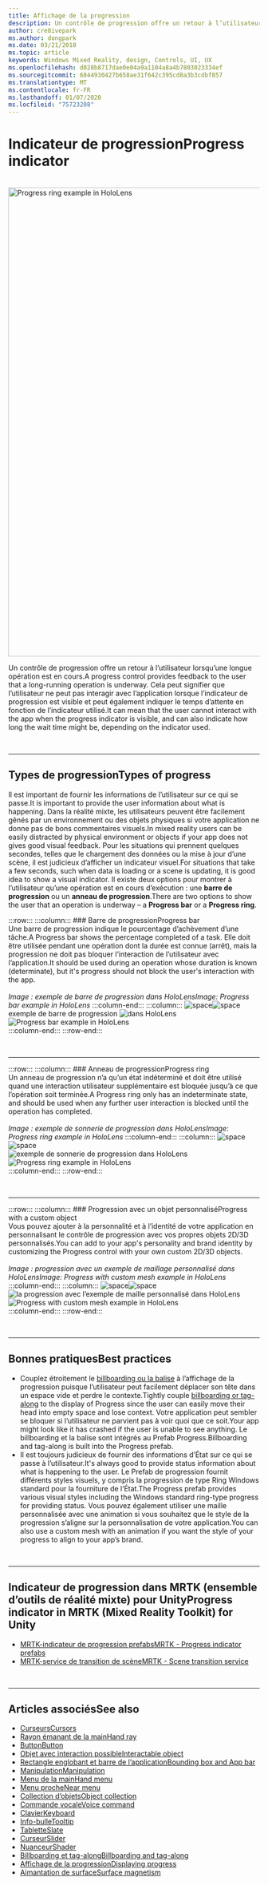 ```yaml
---
title: Affichage de la progression
description: Un contrôle de progression offre un retour à l’utilisateur lorsqu’une longue opération est en cours.
author: cre8ivepark
ms.author: dongpark
ms.date: 03/21/2018
ms.topic: article
keywords: Windows Mixed Reality, design, Controls, UI, UX
ms.openlocfilehash: d028b8717dae0e04a9a1104a8a4b7803023334ef
ms.sourcegitcommit: 6844930427b658ae31f642c395cd8a3b3cdbf857
ms.translationtype: MT
ms.contentlocale: fr-FR
ms.lasthandoff: 01/07/2020
ms.locfileid: "75723208"
---
```

# <a name="progress-indicator"></a><span data-ttu-id="61ac2-104">Indicateur de progression</span><span class="sxs-lookup"><span data-stu-id="61ac2-104">Progress indicator</span></span>

<br>

<img src="images/UX/MRTK_ProgressIndicator.gif" alt="Progress ring example in HoloLens" width="940px">

<span data-ttu-id="61ac2-105">Un contrôle de progression offre un retour à l’utilisateur lorsqu’une longue opération est en cours.</span><span class="sxs-lookup"><span data-stu-id="61ac2-105">A progress control provides feedback to the user that a long-running operation is underway.</span></span> <span data-ttu-id="61ac2-106">Cela peut signifier que l’utilisateur ne peut pas interagir avec l’application lorsque l’indicateur de progression est visible et peut également indiquer le temps d’attente en fonction de l’indicateur utilisé.</span><span class="sxs-lookup"><span data-stu-id="61ac2-106">It can mean that the user cannot interact with the app when the progress indicator is visible, and can also indicate how long the wait time might be, depending on the indicator used.</span></span>

<br>

---

## <a name="types-of-progress"></a><span data-ttu-id="61ac2-107">Types de progression</span><span class="sxs-lookup"><span data-stu-id="61ac2-107">Types of progress</span></span>

<span data-ttu-id="61ac2-108">Il est important de fournir les informations de l’utilisateur sur ce qui se passe.</span><span class="sxs-lookup"><span data-stu-id="61ac2-108">It is important to provide the user information about what is happening.</span></span> <span data-ttu-id="61ac2-109">Dans la réalité mixte, les utilisateurs peuvent être facilement gênés par un environnement ou des objets physiques si votre application ne donne pas de bons commentaires visuels.</span><span class="sxs-lookup"><span data-stu-id="61ac2-109">In mixed reality users can be easily distracted by physical environment or objects if your app does not gives good visual feedback.</span></span> <span data-ttu-id="61ac2-110">Pour les situations qui prennent quelques secondes, telles que le chargement des données ou la mise à jour d’une scène, il est judicieux d’afficher un indicateur visuel.</span><span class="sxs-lookup"><span data-stu-id="61ac2-110">For situations that take a few seconds, such when data is loading or a scene is updating, it is good idea to show a visual indicator.</span></span> <span data-ttu-id="61ac2-111">Il existe deux options pour montrer à l’utilisateur qu’une opération est en cours d’exécution : une **barre de progression** ou un **anneau de progression**.</span><span class="sxs-lookup"><span data-stu-id="61ac2-111">There are two options to show the user that an operation is underway – a **Progress bar** or a **Progress ring**.</span></span>

:::row:::
    :::column:::
        ### <a name="progress-barbr"></a><span data-ttu-id="61ac2-112">Barre de progression</span><span class="sxs-lookup"><span data-stu-id="61ac2-112">Progress bar</span></span><br>
        <span data-ttu-id="61ac2-113">Une barre de progression indique le pourcentage d’achèvement d’une tâche.</span><span class="sxs-lookup"><span data-stu-id="61ac2-113">A Progress bar shows the percentage completed of a task.</span></span> <span data-ttu-id="61ac2-114">Elle doit être utilisée pendant une opération dont la durée est connue (arrêt), mais la progression ne doit pas bloquer l’interaction de l’utilisateur avec l’application.</span><span class="sxs-lookup"><span data-stu-id="61ac2-114">It should be used during an operation whose duration is known (determinate), but it's progress should not block the user's interaction with the app.</span></span><br>
        <br>
        <span data-ttu-id="61ac2-115">*Image : exemple de barre de progression dans HoloLens*</span><span class="sxs-lookup"><span data-stu-id="61ac2-115">*Image: Progress bar example in HoloLens*</span></span>
    :::column-end:::
        :::column:::
        <span data-ttu-id="61ac2-116">![space](images/spacer-20x582.png)</span><span class="sxs-lookup"><span data-stu-id="61ac2-116">![space](images/spacer-20x582.png)</span></span><br>
       <span data-ttu-id="61ac2-117">exemple de barre de progression ![dans HoloLens](images/640px-progressbar.jpg)</span><span class="sxs-lookup"><span data-stu-id="61ac2-117">![Progress bar example in HoloLens](images/640px-progressbar.jpg)</span></span><br>
    :::column-end:::
:::row-end:::

<br>

---

:::row:::
    :::column:::
        ### <a name="progress-ringbr"></a><span data-ttu-id="61ac2-118">Anneau de progression</span><span class="sxs-lookup"><span data-stu-id="61ac2-118">Progress ring</span></span><br>
        <span data-ttu-id="61ac2-119">Un anneau de progression n’a qu’un état indéterminé et doit être utilisé quand une interaction utilisateur supplémentaire est bloquée jusqu’à ce que l’opération soit terminée.</span><span class="sxs-lookup"><span data-stu-id="61ac2-119">A Progress ring only has an indeterminate state, and should be used when any further user interaction is blocked until the operation has completed.</span></span><br>
        <br>
        <span data-ttu-id="61ac2-120">*Image : exemple de sonnerie de progression dans HoloLens*</span><span class="sxs-lookup"><span data-stu-id="61ac2-120">*Image: Progress ring example in HoloLens*</span></span>
    :::column-end:::
        :::column:::
        <span data-ttu-id="61ac2-121">![space](images/spacer-20x582.png)</span><span class="sxs-lookup"><span data-stu-id="61ac2-121">![space](images/spacer-20x582.png)</span></span><br>
       <span data-ttu-id="61ac2-122">![exemple de sonnerie de progression dans HoloLens](images/640px-progressring.jpg)</span><span class="sxs-lookup"><span data-stu-id="61ac2-122">![Progress ring example in HoloLens](images/640px-progressring.jpg)</span></span><br>
    :::column-end:::
:::row-end:::

<br>

---

:::row:::
    :::column:::
        ### <a name="progress-with-a-custom-objectbr"></a><span data-ttu-id="61ac2-123">Progression avec un objet personnalisé</span><span class="sxs-lookup"><span data-stu-id="61ac2-123">Progress with a custom object</span></span><br>
        <span data-ttu-id="61ac2-124">Vous pouvez ajouter à la personnalité et à l’identité de votre application en personnalisant le contrôle de progression avec vos propres objets 2D/3D personnalisés.</span><span class="sxs-lookup"><span data-stu-id="61ac2-124">You can add to your app's personality and brand identity by customizing the Progress control with your own custom 2D/3D objects.</span></span><br>
        <br>
        <span data-ttu-id="61ac2-125">*Image : progression avec un exemple de maillage personnalisé dans HoloLens*</span><span class="sxs-lookup"><span data-stu-id="61ac2-125">*Image: Progress with custom mesh example in HoloLens*</span></span>
    :::column-end:::
        :::column:::
        <span data-ttu-id="61ac2-126">![space](images/spacer-20x582.png)</span><span class="sxs-lookup"><span data-stu-id="61ac2-126">![space](images/spacer-20x582.png)</span></span><br>
       <span data-ttu-id="61ac2-127">![la progression avec l’exemple de maille personnalisé dans HoloLens](images/640px-progresscustom.jpg)</span><span class="sxs-lookup"><span data-stu-id="61ac2-127">![Progress with custom mesh example in HoloLens](images/640px-progresscustom.jpg)</span></span><br>
    :::column-end:::
:::row-end:::

<br>

---

## <a name="best-practices"></a><span data-ttu-id="61ac2-128">Bonnes pratiques</span><span class="sxs-lookup"><span data-stu-id="61ac2-128">Best practices</span></span>
* <span data-ttu-id="61ac2-129">Couplez étroitement le [billboarding ou la balise](billboarding-and-tag-along.md) à l’affichage de la progression puisque l’utilisateur peut facilement déplacer son tête dans un espace vide et perdre le contexte.</span><span class="sxs-lookup"><span data-stu-id="61ac2-129">Tightly couple [billboarding or tag-along](billboarding-and-tag-along.md) to the display of Progress since the user can easily move their head into empty space and lose context.</span></span> <span data-ttu-id="61ac2-130">Votre application peut sembler se bloquer si l’utilisateur ne parvient pas à voir quoi que ce soit.</span><span class="sxs-lookup"><span data-stu-id="61ac2-130">Your app might look like it has crashed if the user is unable to see anything.</span></span> <span data-ttu-id="61ac2-131">Le billboarding et la balise sont intégrés au Prefab Progress.</span><span class="sxs-lookup"><span data-stu-id="61ac2-131">Billboarding and tag-along is built into the Progress prefab.</span></span>
* <span data-ttu-id="61ac2-132">Il est toujours judicieux de fournir des informations d’État sur ce qui se passe à l’utilisateur.</span><span class="sxs-lookup"><span data-stu-id="61ac2-132">It's always good to provide status information about what is happening to the user.</span></span> <span data-ttu-id="61ac2-133">Le Prefab de progression fournit différents styles visuels, y compris la progression de type Ring Windows standard pour la fourniture de l’État.</span><span class="sxs-lookup"><span data-stu-id="61ac2-133">The Progress prefab provides various visual styles including the Windows standard ring-type progress for providing status.</span></span> <span data-ttu-id="61ac2-134">Vous pouvez également utiliser une maille personnalisée avec une animation si vous souhaitez que le style de la progression s’aligne sur la personnalisation de votre application.</span><span class="sxs-lookup"><span data-stu-id="61ac2-134">You can also use a custom mesh with an animation if you want the style of your progress to align to your app’s brand.</span></span>

<br>

---

## <a name="progress-indicator-in-mrtk-mixed-reality-toolkit-for-unity"></a><span data-ttu-id="61ac2-135">Indicateur de progression dans MRTK (ensemble d’outils de réalité mixte) pour Unity</span><span class="sxs-lookup"><span data-stu-id="61ac2-135">Progress indicator in MRTK (Mixed Reality Toolkit) for Unity</span></span>

* [<span data-ttu-id="61ac2-136">MRTK-indicateur de progression prefabs</span><span class="sxs-lookup"><span data-stu-id="61ac2-136">MRTK - Progress indicator prefabs</span></span>](https://github.com/microsoft/MixedRealityToolkit-Unity/tree/mrtk_release/Assets/MixedRealityToolkit.SDK/Features/UX/Prefabs/ProgressIndicators)
* [<span data-ttu-id="61ac2-137">MRTK-service de transition de scène</span><span class="sxs-lookup"><span data-stu-id="61ac2-137">MRTK - Scene transition service</span></span>](https://microsoft.github.io/MixedRealityToolkit-Unity/Documentation/Extensions/SceneTransitionService/SceneTransitionServiceOverview.html)


<br>

---

## <a name="see-also"></a><span data-ttu-id="61ac2-138">Articles associés</span><span class="sxs-lookup"><span data-stu-id="61ac2-138">See also</span></span>

* [<span data-ttu-id="61ac2-139">Curseurs</span><span class="sxs-lookup"><span data-stu-id="61ac2-139">Cursors</span></span>](cursors.md)
* [<span data-ttu-id="61ac2-140">Rayon émanant de la main</span><span class="sxs-lookup"><span data-stu-id="61ac2-140">Hand ray</span></span>](point-and-commit.md)
* [<span data-ttu-id="61ac2-141">Button</span><span class="sxs-lookup"><span data-stu-id="61ac2-141">Button</span></span>](button.md)
* [<span data-ttu-id="61ac2-142">Objet avec interaction possible</span><span class="sxs-lookup"><span data-stu-id="61ac2-142">Interactable object</span></span>](interactable-object.md)
* [<span data-ttu-id="61ac2-143">Rectangle englobant et barre de l’application</span><span class="sxs-lookup"><span data-stu-id="61ac2-143">Bounding box and App bar</span></span>](app-bar-and-bounding-box.md)
* [<span data-ttu-id="61ac2-144">Manipulation</span><span class="sxs-lookup"><span data-stu-id="61ac2-144">Manipulation</span></span>](direct-manipulation.md)
* [<span data-ttu-id="61ac2-145">Menu de la main</span><span class="sxs-lookup"><span data-stu-id="61ac2-145">Hand menu</span></span>](hand-menu.md)
* [<span data-ttu-id="61ac2-146">Menu proche</span><span class="sxs-lookup"><span data-stu-id="61ac2-146">Near menu</span></span>](near-menu.md)
* [<span data-ttu-id="61ac2-147">Collection d’objets</span><span class="sxs-lookup"><span data-stu-id="61ac2-147">Object collection</span></span>](object-collection.md)
* [<span data-ttu-id="61ac2-148">Commande vocale</span><span class="sxs-lookup"><span data-stu-id="61ac2-148">Voice command</span></span>](voice-input.md)
* [<span data-ttu-id="61ac2-149">Clavier</span><span class="sxs-lookup"><span data-stu-id="61ac2-149">Keyboard</span></span>](keyboard.md)
* [<span data-ttu-id="61ac2-150">Info-bulle</span><span class="sxs-lookup"><span data-stu-id="61ac2-150">Tooltip</span></span>](tooltip.md)
* [<span data-ttu-id="61ac2-151">Tablette</span><span class="sxs-lookup"><span data-stu-id="61ac2-151">Slate</span></span>](slate.md)
* [<span data-ttu-id="61ac2-152">Curseur</span><span class="sxs-lookup"><span data-stu-id="61ac2-152">Slider</span></span>](slider.md)
* [<span data-ttu-id="61ac2-153">Nuanceur</span><span class="sxs-lookup"><span data-stu-id="61ac2-153">Shader</span></span>](shader.md)
* [<span data-ttu-id="61ac2-154">Billboarding et tag-along</span><span class="sxs-lookup"><span data-stu-id="61ac2-154">Billboarding and tag-along</span></span>](billboarding-and-tag-along.md)
* [<span data-ttu-id="61ac2-155">Affichage de la progression</span><span class="sxs-lookup"><span data-stu-id="61ac2-155">Displaying progress</span></span>](progress.md)
* [<span data-ttu-id="61ac2-156">Aimantation de surface</span><span class="sxs-lookup"><span data-stu-id="61ac2-156">Surface magnetism</span></span>](surface-magnetism.md)
